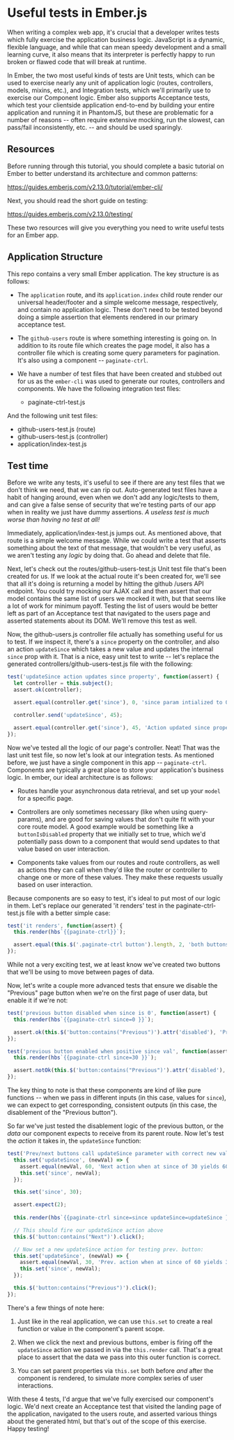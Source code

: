 # Useful tests in Ember.js

When writing a complex web app, it's crucial that a developer writes tests which fully exercise the application business logic. JavaScript is a dynamic, flexible language, and while that can mean speedy development and a small learning curve, it also means that its interpreter is perfectly happy to run broken or flawed code that will break at runtime.

In Ember, the two most useful kinds of tests are Unit tests, which can be used to exercise nearly any unit of application logic (routes, controllers, models, mixins, etc.), and Integration tests, which we'll primarily use to exercise our Component logic. Ember also supports Acceptance tests, which test your clientside application end-to-end by building your entire application and running it in PhantomJS, but these are problematic for a number of reasons -- often require extensive mocking, run the slowest, can pass/fail inconsistently, etc. -- and should be used sparingly.

## Resources

Before running through this tutorial, you should complete a basic tutorial on Ember to better understand its architecture and common patterns:

https://guides.emberjs.com/v2.13.0/tutorial/ember-cli/

Next, you should read the short guide on testing:

https://guides.emberjs.com/v2.13.0/testing/

These two resources will give you everything you need to write useful tests for an Ember app.

## Application Structure

This repo contains a very small Ember application. The key structure is as follows:

* The `application` route, and its `application.index` child route render our universal header/footer and a simple welcome message, respectively, and contain no application logic. These don't need to be tested beyond doing a simple assertion that elements rendered in our primary acceptance test.

* The `github-users` route is where something interesting is going on. In addition to its route file which creates the page model, it also has a controller file which is creating some query parameters for pagination. It's also using a component -- `paginate-ctrl`.

* We have a number of test files that have been created and stubbed out for us as the `ember-cli` was used to generate our routes, controllers and components. We have the following integration test files:

  * paginate-ctrl-test.js

And the following unit test files: 

  * github-users-test.js (route)
  * github-users-test.js (controller)
  * application/index-test.js

## Test time

Before we write any tests, it's useful to see if there are any test files that we don't think we need, that we can rip out. Auto-generated test files have a habit of hanging around, even when we don't add any logic/tests to them, and can give a false sense of security that we're testing parts of our app when in reality we just have dummy assertions. _A useless test is much worse than having no test at all!_

Immediately, application/index-test.js jumps out. As mentioned above, that route is a simple welcome message. While we could write a test that asserts something about the text of that message, that wouldn't be very useful, as we aren't testing any _logic_ by doing that. Go ahead and delete that file.

Next, let's check out the routes/github-users-test.js Unit test file that's been created for us. If we look at the actual route it's been created for, we'll see that all it's doing is returning a model by hitting the github /users API endpoint. You could try mocking our AJAX call and then assert that our model contains the same list of users we mocked it with, but that seems like a lot of work for minimum payoff. Testing the list of users would be better left as part of an Acceptance test that navigated to the users page and asserted statements about its DOM. We'll remove this test as well.

Now, the github-users.js controller file actually has something useful for us to test. If we inspect it, there's a `since` property on the controller, and also an action `updateSince` which takes a new value and updates the internal `since` prop with it. That is a nice, easy unit test to write -- let's replace the generated controllers/github-users-test.js file with the following:

```javascript
test('updateSince action updates since property', function(assert) {
  let controller = this.subject();
  assert.ok(controller);

  assert.equal(controller.get('since'), 0, 'since param intialized to 0');

  controller.send('updateSince', 45);

  assert.equal(controller.get('since'), 45, 'Action updated since property');
});
```

Now we've tested all the logic of our page's controller. Neat! That was the last unit test file, so now let's look at our integration tests. As mentioned before, we just have a single component in this app -- `paginate-ctrl`. Components are typically a great place to store your application's business logic. In ember, our ideal architecture is as follows:

* Routes handle your asynchronous data retrieval, and set up your `model` for a specific page.

* Controllers are only sometimes necessary (like when using query-params), and are good for saving values that don't quite fit with your core route model. A good example would be something like a `buttonIsDisabled` property that we initially set to true, which we'd potentially pass down to a component that would send updates to that value based on user interaction.

* Components take values from our routes and route controllers, as well as actions they can call when they'd like the router or controller to change one or more of these values. They make these requests usually based on user interaction.

Because components are so easy to test, it's ideal to put most of our logic in them. Let's replace our generated 'it renders' test in the paginate-ctrl-test.js file with a better simple case:

```javascript
test('it renders', function(assert) {
  this.render(hbs`{{paginate-ctrl}}`);

  assert.equal(this.$('.paginate-ctrl button').length, 2, 'both buttons rendered');
});
```

While not a very exciting test, we at least know we've created two buttons that we'll be using to move between pages of data.

Now, let's write a couple more advanced tests that ensure we disable the "Previous" page button when we're on the first page of user data, but enable it if we're not:

```javascript
test('previous button disabled when since is 0', function(assert) {
  this.render(hbs`{{paginate-ctrl since=0 }}`);

  assert.ok(this.$('button:contains("Previous")').attr('disabled'), 'Previous btn disabled');
});

test('previous button enabled when positive since val', function(assert) {
  this.render(hbs`{{paginate-ctrl since=30 }}`);

  assert.notOk(this.$('button:contains("Previous")').attr('disabled'), 'Previous btn enabled');
});
```

The key thing to note is that these components are kind of like pure functions -- when we pass in different inputs (in this case, values for `since`), we can expect to get corresponding, consistent outputs (in this case, the disablement of the "Previous button").

So far we've just tested the disablement logic of the previous button, or the _data_ our component expects to receive from its parent route. Now let's test the _action_ it takes in, the `updateSince` function:

```javascript
test('Prev/next buttons call updateSince parameter with correct new val', function(assert) {
  this.set('updateSince', (newVal) => {
    assert.equal(newVal, 60, 'Next action when at since of 30 yields 60');
    this.set('since', newVal);
  });

  this.set('since', 30);

  assert.expect(2);
  
  this.render(hbs`{{paginate-ctrl since=since updateSince=updateSince }}`);

  // This should fire our updateSince action above
  this.$('button:contains("Next")').click();

  // Now set a new updateSince action for testing prev. button:
  this.set('updateSince', (newVal) => {
    assert.equal(newVal, 30, 'Prev. action when at since of 60 yields 30');
    this.set('since', newVal);
  });

  this.$('button:contains("Previous")').click();
});
```

There's a few things of note here:

1. Just like in the real application, we can use `this.set` to create a real function or value in the component's parent scope.

2. When we click the next and previous buttons, ember is firing off the `updateSince` action we passed in via the `this.render` call. That's a great place to assert that the data we pass into this outer function is correct.

3. You can set parent properties via `this.set` both before _and_ after the component is rendered, to simulate more complex series of user interactions.

With these 4 tests, I'd argue that we've fully exercised our component's logic. We'd next create an Acceptance test that visited the landing page of the application, navigated to the users route, and asserted various things about the generated html, but that's out of the scope of this exercise. Happy testing!